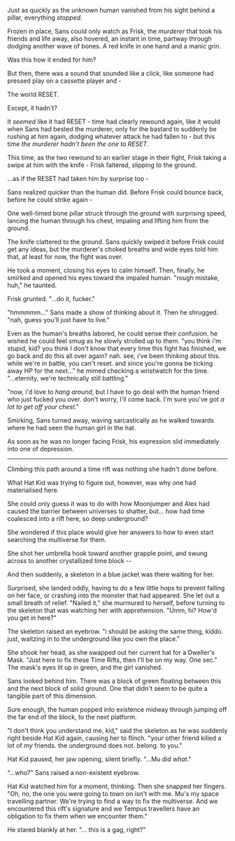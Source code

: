 Just as quickly as the unknown human vanished from his sight behind a pillar, everything *stopped*.

Frozen in place, Sans could only watch as Frisk, the *murderer* that took his friends and life away, also hovered, an instant in time, partway through dodging another wave of bones. A red knife in one hand and a manic grin.

Was this how it ended for him? 

But then, there was a sound that sounded like a click, like someone had pressed play on a cassette player and -

The world RESET.

Except, it hadn't?

It *seemed* like it had RESET - time had clearly rewound again, like it would when Sans had bested the murderer, only for the bastard to suddenly be rushing at him again, dodging whatever attack he had fallen to - but this time *the murderer hadn't been the one to RESET*.

This time, as the two rewound to an earlier stage in their fight, Frisk taking a swipe at him with the knife - Frisk faltered, slipping to the ground.

...as if the RESET had taken him by surprise too -

Sans realized quicker than the human did. Before Frisk could bounce back, before he could strike again -

One well-timed bone pillar struck through the ground with surprising speed, lancing the human through his chest, impaling and lifting him from the ground.

The knife clattered to the ground. Sans quickly swiped it before Frisk could get any ideas, but the murderer's choked breaths and wide eyes told him that, at least for now, the fight was over.

He took a moment, closing his eyes to calm himself. Then, finally, he smirked and opened his eyes toward the impaled human. "rough mistake, huh," he taunted.

Frisk grunted. "...do it, fucker."

"hmmmmm..." Sans made a show of thinking about it. Then he shrugged. "nah, guess you'll just have to live."

Even as the human's breaths labored, he could sense their confusion. he wished he could feel smug as he slowly strolled up to them. "you think i'm stupid, kid? you think I don't know that every time this fight has finished, we go back and do this all over again? nah. see, i've been thinking about this. while we're in battle, you can't reset. and since you're gonna be ticking away HP for the next..." he mimed checking a wristwatch for the time. "...eternity, we're technically still battling."

"now, i'd love to *hang around*, but I have to go deal with the human friend who just fucked you over. don't worry, I'll come back. I'm sure you've got *a lot to get off your chest*."

Smirking, Sans turned away, waving sarcastically as he walked towards where he had seen the human girl in the hat.

As soon as he was no longer facing Frisk, his expression slid immediately into one of depression.

----

Climbing this path around a time rift was nothing she hadn't done before.

What Hat Kid was trying to figure out, however, was why one had materialised here. 

She could only guess it was to do with how Moonjumper and Alex had caused the barrier between universes to shatter, but... how had time coalesced into a rift here, so deep underground? 

She wondered if this place would give her answers to how to even start searching the multiverse for them. 

She shot her umbrella hook toward another grapple point, and swung across to another crystallized time block --

And then suddenly, a skeleton in a blue jacket was there waiting for her. 

Surprised, she landed oddly, having to do a few little hops to prevent falling on her face, or crashing into the monster that had appeared. She let out a small breath of relief. "Nailed it," she murmured to herself, before turning to the skeleton that was watching her with apprehension. "Umm, hi? How'd you get in here?"

The skeleton raised an eyebrow. "i should be asking the same thing, kiddo. just, waltzing in to the underground like you own the place."

She shook her head, as she swapped out her current hat for a Dweller's Mask. "Just here to fix these Time Rifts, then I'll be on my way. One sec." The mask's eyes lit up in green, and the girl vanished. 

Sans looked behind him. There was a block of green floating between this and the next block of solid ground. One that didn't seem to be quite a tangible part of this dimension.

Sure enough, the human popped into existence midway through jumping off the far end of the block, to the next platform. 

"I don't think you understand me, kid," said the skeleton as he was suddenly right beside Hat Kid again, causing her to flinch. "your other friend killed a lot of *my* friends. the underground does not. belong. to you."

Hat Kid paused, her jaw opening, silent briefly. "...Mu did *what*."

"...who?" Sans raised a non-existent eyebrow.

Hat Kid watched him for a moment, thinking. Then she snapped her fingers. "Oh, no, the one you were going to town on isn't with me. Mu's my space travelling partner. We're trying to find a way to fix the multiverse. And we encountered this rift's signature and we Tempus travellers have an obligation to fix them when we encounter them."

He stared blankly at her. "... this is a gag, right?"